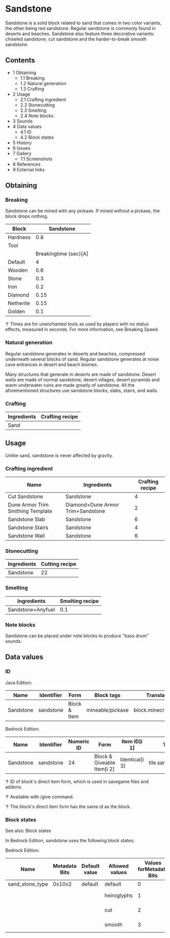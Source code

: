 # Sandstone
Sandstone is a solid block related to sand that comes in two color variants, the other being red sandstone. Regular sandstone is commonly found in deserts and beaches. Sandstone also feature three decorative variants: chiseled sandstone, cut sandstone and the harder-to-break smooth sandstone.

## Contents
- 1 Obtaining
	- 1.1 Breaking
	- 1.2 Natural generation
	- 1.3 Crafting
- 2 Usage
	- 2.1 Crafting ingredient
	- 2.2 Stonecutting
	- 2.3 Smelting
	- 2.4 Note blocks
- 3 Sounds
- 4 Data values
	- 4.1 ID
	- 4.2 Block states
- 5 History
- 6 Issues
- 7 Gallery
	- 7.1 Screenshots
- 8 References
- 9 External links

## Obtaining
### Breaking
Sandstone can be mined with any pickaxe. If mined without a pickaxe, the block drops nothing.

| Block     | Sandstone             |
|-----------|-----------------------|
| Hardness  | 0.8                   |
| Tool      |                       |
|           | Breakingtime (sec)[A] |
| Default   | 4                     |
| Wooden    | 0.6                   |
| Stone     | 0.3                   |
| Iron      | 0.2                   |
| Diamond   | 0.15                  |
| Netherite | 0.15                  |
| Golden    | 0.1                   |


↑ Times are for unenchanted tools as used by players with no status effects, measured in seconds. For more information, see Breaking Speed.


### Natural generation
Regular sandstone generates in deserts and beaches, compressed underneath several blocks of sand. Regular sandstone generates at noise cave entrances in desert and beach biomes.

Many structures that generate in deserts are made of sandstone. Desert wells are made of normal sandstone, desert villages, desert pyramids and warm underwater ruins are made greatly of sandstone. All the aforementioned structures use sandstone blocks, slabs, stairs, and walls.


### Crafting
| Ingredients | Crafting recipe |
|-------------|-----------------|
| Sand        |                 |

## Usage
Unlike sand, sandstone is never affected by gravity.

### Crafting ingredient
| Name                              | Ingredients                       | Crafting recipe |
|-----------------------------------|-----------------------------------|-----------------|
| Cut Sandstone                     | Sandstone                         | 4               |
| Dune Armor Trim Smithing Template | Diamond+Dune Armor Trim+Sandstone | 2               |
| Sandstone Slab                    | Sandstone                         | 6               |
| Sandstone Stairs                  | Sandstone                         | 4               |
| Sandstone Wall                    | Sandstone                         | 6               |

### Stonecutting
| Ingredients | Cutting recipe |
|-------------|----------------|
| Sandstone   | 22             |

### Smelting
| Ingredients       | Smelting recipe |
|-------------------|-----------------|
| Sandstone+Anyfuel | 0.1             |

### Note blocks
Sandstone can be placed under note blocks to produce "bass drum" sounds.

## Data values
### ID
Java Edition:

| Name      | Identifier | Form         | Block tags       | Translation key           |
|-----------|------------|--------------|------------------|---------------------------|
| Sandstone | sandstone  | Block & Item | mineable/pickaxe | block.minecraft.sandstone |

Bedrock Edition:

| Name      | Identifier | Numeric ID | Form                       | Item ID[i 1]   | Translation key             |
|-----------|------------|------------|----------------------------|----------------|-----------------------------|
| Sandstone | sandstone  | 24         | Block & Giveable Item[i 2] | Identical[i 3] | tile.sandstone.default.name |


↑ ID of block's direct item form, which is used in savegame files and addons.

↑ Available with /give command.

↑ The block's direct item form has the same id as the block.


### Block states
See also: Block states

In Bedrock Edition, sandstone uses the following block states:

Bedrock Edition:

| Name            | Metadata Bits | Default value | Allowed values | Values forMetadata Bits | Description        |
|-----------------|---------------|---------------|----------------|-------------------------|--------------------|
| sand_stone_type | 0x10x2        | default       | default        | 0                       | Sandstone          |
|                 |               |               | heiroglyphs    | 1                       | Chiseled Sandstone |
|                 |               |               | cut            | 2                       | Cut Sandstone      |
|                 |               |               | smooth         | 3                       | Smooth Sandstone   |



